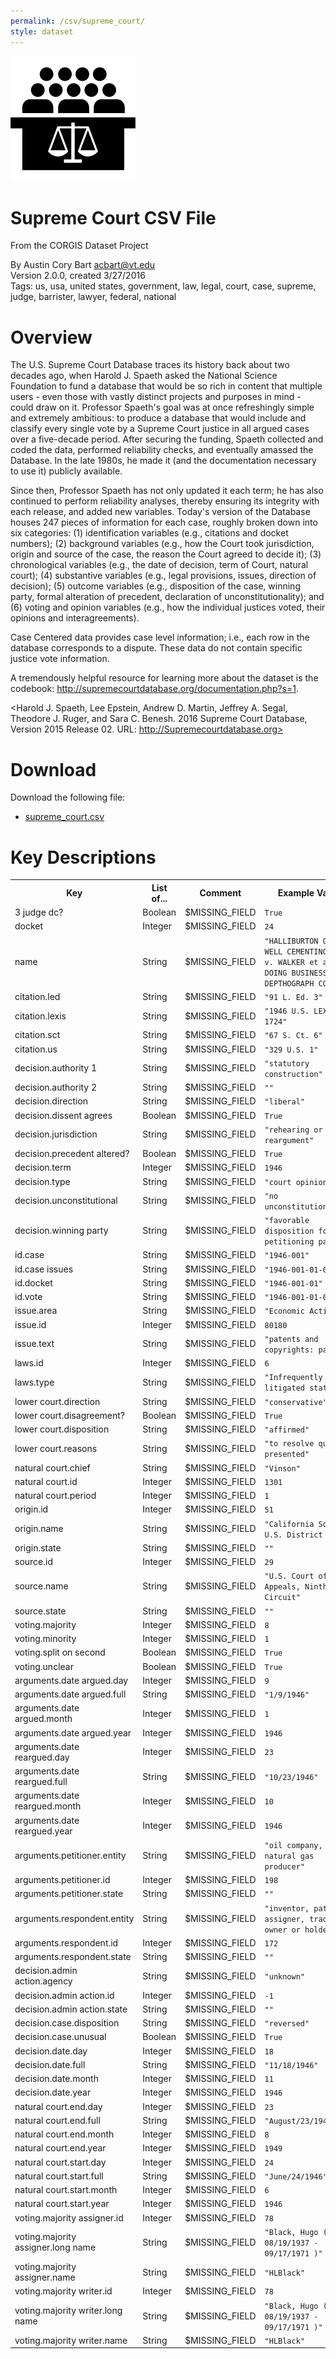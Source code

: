 ```yaml
---
permalink: /csv/supreme_court/
style: dataset
---
```


<img class="img-thumbnail float-right"
     src="/images/datasets/supreme-court-icon.png"
     alt="supreme court icon"
     role="presentation">

# Supreme Court CSV File

<p class='lead'>From the CORGIS Dataset Project</p>

<span class='text-muted'>By Austin Cory Bart <acbart@vt.edu></span><br>
<span class='text-muted'>Version 2.0.0, created 3/27/2016</span><br>
<span class='text-muted'>Tags: us, usa, united states, government, law, legal, court, case, supreme, judge, barrister, lawyer, federal, national</span>

# Overview

<p> The U.S. Supreme Court Database traces its history back about two decades ago, when Harold J. Spaeth asked the National Science Foundation to fund a database that would be so rich in content that multiple users - even those with vastly distinct projects and purposes in mind - could draw on it. Professor Spaeth's goal was at once refreshingly simple and extremely ambitious: to produce a database that would include and classify every single vote by a Supreme Court justice in all argued cases over a five-decade period. After securing the funding, Spaeth collected and coded the data, performed reliability checks, and eventually amassed the Database. In the late 1980s, he made it (and the documentation necessary to use it) publicly available. </p><p> Since then, Professor Spaeth has not only updated it each term; he has also continued to perform reliability analyses, thereby ensuring its integrity with each release, and added new variables. Today's version of the Database houses 247 pieces of information for each case, roughly broken down into six categories: (1) identification variables (e.g., citations and docket numbers); (2) background variables (e.g., how the Court took jurisdiction, origin and source of the case, the reason the Court agreed to decide it); (3) chronological variables (e.g., the date of decision, term of Court, natural court); (4) substantive variables (e.g., legal provisions, issues, direction of decision); (5) outcome variables (e.g., disposition of the case, winning party, formal alteration of precedent, declaration of unconstitutionality); and (6) voting and opinion variables (e.g., how the individual justices voted, their opinions and interagreements). </p><p> Case Centered data provides case level information; i.e., each row in the database corresponds to a dispute. These data do not contain specific justice vote information. </p><p> A tremendously helpful resource for learning more about the dataset is the codebook: <a href='http://supremecourtdatabase.org/documentation.php?s=1'>http://supremecourtdatabase.org/documentation.php?s=1</a>. </p>



<Harold J. Spaeth, Lee Epstein, Andrew D. Martin, Jeffrey A. Segal, Theodore J. Ruger, and Sara C. Benesh. 2016 Supreme Court Database, Version 2015 Release 02. URL: http://Supremecourtdatabase.org>




# Download

Download the following file:

* <a href='../../datasets/csv/supreme_court/supreme_court.csv' download>supreme_court.csv <span class="fas fa-download"></span></a>

# Key Descriptions
    
<table class='table table-condensed table-striped table-bordered table-hover'>
<tr>
    <th class=''>Key</th>
    <th class=''>List of...</th>
    <th class=''>Comment</th>
    <th class=''>Example Value</th>
</tr>

<tr>
    <td>3 judge dc?</td>
    <td>Boolean</td> 
    <td>$MISSING_FIELD</td>
    <td><code>True</code></td>
</tr>

<tr>
    <td>docket</td>
    <td>Integer</td> 
    <td>$MISSING_FIELD</td>
    <td><code>24</code></td>
</tr>

<tr>
    <td>name</td>
    <td>String</td> 
    <td>$MISSING_FIELD</td>
    <td><code>"HALLIBURTON OIL WELL CEMENTING CO. v. WALKER et al., DOING BUSINESS AS DEPTHOGRAPH CO."</code></td>
</tr>

<tr>
    <td>citation.led</td>
    <td>String</td> 
    <td>$MISSING_FIELD</td>
    <td><code>"91 L. Ed. 3"</code></td>
</tr>

<tr>
    <td>citation.lexis</td>
    <td>String</td> 
    <td>$MISSING_FIELD</td>
    <td><code>"1946 U.S. LEXIS 1724"</code></td>
</tr>

<tr>
    <td>citation.sct</td>
    <td>String</td> 
    <td>$MISSING_FIELD</td>
    <td><code>"67 S. Ct. 6"</code></td>
</tr>

<tr>
    <td>citation.us</td>
    <td>String</td> 
    <td>$MISSING_FIELD</td>
    <td><code>"329 U.S. 1"</code></td>
</tr>

<tr>
    <td>decision.authority 1</td>
    <td>String</td> 
    <td>$MISSING_FIELD</td>
    <td><code>"statutory construction"</code></td>
</tr>

<tr>
    <td>decision.authority 2</td>
    <td>String</td> 
    <td>$MISSING_FIELD</td>
    <td><code>""</code></td>
</tr>

<tr>
    <td>decision.direction</td>
    <td>String</td> 
    <td>$MISSING_FIELD</td>
    <td><code>"liberal"</code></td>
</tr>

<tr>
    <td>decision.dissent agrees</td>
    <td>Boolean</td> 
    <td>$MISSING_FIELD</td>
    <td><code>True</code></td>
</tr>

<tr>
    <td>decision.jurisdiction</td>
    <td>String</td> 
    <td>$MISSING_FIELD</td>
    <td><code>"rehearing or reargument"</code></td>
</tr>

<tr>
    <td>decision.precedent altered?</td>
    <td>Boolean</td> 
    <td>$MISSING_FIELD</td>
    <td><code>True</code></td>
</tr>

<tr>
    <td>decision.term</td>
    <td>Integer</td> 
    <td>$MISSING_FIELD</td>
    <td><code>1946</code></td>
</tr>

<tr>
    <td>decision.type</td>
    <td>String</td> 
    <td>$MISSING_FIELD</td>
    <td><code>"court opinion"</code></td>
</tr>

<tr>
    <td>decision.unconstitutional</td>
    <td>String</td> 
    <td>$MISSING_FIELD</td>
    <td><code>"no unconstitutionality"</code></td>
</tr>

<tr>
    <td>decision.winning party</td>
    <td>String</td> 
    <td>$MISSING_FIELD</td>
    <td><code>"favorable disposition for petitioning party"</code></td>
</tr>

<tr>
    <td>id.case</td>
    <td>String</td> 
    <td>$MISSING_FIELD</td>
    <td><code>"1946-001"</code></td>
</tr>

<tr>
    <td>id.case issues</td>
    <td>String</td> 
    <td>$MISSING_FIELD</td>
    <td><code>"1946-001-01-01"</code></td>
</tr>

<tr>
    <td>id.docket</td>
    <td>String</td> 
    <td>$MISSING_FIELD</td>
    <td><code>"1946-001-01"</code></td>
</tr>

<tr>
    <td>id.vote</td>
    <td>String</td> 
    <td>$MISSING_FIELD</td>
    <td><code>"1946-001-01-01-01"</code></td>
</tr>

<tr>
    <td>issue.area</td>
    <td>String</td> 
    <td>$MISSING_FIELD</td>
    <td><code>"Economic Activity"</code></td>
</tr>

<tr>
    <td>issue.id</td>
    <td>Integer</td> 
    <td>$MISSING_FIELD</td>
    <td><code>80180</code></td>
</tr>

<tr>
    <td>issue.text</td>
    <td>String</td> 
    <td>$MISSING_FIELD</td>
    <td><code>"patents and copyrights: patent"</code></td>
</tr>

<tr>
    <td>laws.id</td>
    <td>Integer</td> 
    <td>$MISSING_FIELD</td>
    <td><code>6</code></td>
</tr>

<tr>
    <td>laws.type</td>
    <td>String</td> 
    <td>$MISSING_FIELD</td>
    <td><code>"Infrequently litigated statutes"</code></td>
</tr>

<tr>
    <td>lower court.direction</td>
    <td>String</td> 
    <td>$MISSING_FIELD</td>
    <td><code>"conservative"</code></td>
</tr>

<tr>
    <td>lower court.disagreement?</td>
    <td>Boolean</td> 
    <td>$MISSING_FIELD</td>
    <td><code>True</code></td>
</tr>

<tr>
    <td>lower court.disposition</td>
    <td>String</td> 
    <td>$MISSING_FIELD</td>
    <td><code>"affirmed"</code></td>
</tr>

<tr>
    <td>lower court.reasons</td>
    <td>String</td> 
    <td>$MISSING_FIELD</td>
    <td><code>"to resolve question presented"</code></td>
</tr>

<tr>
    <td>natural court.chief</td>
    <td>String</td> 
    <td>$MISSING_FIELD</td>
    <td><code>"Vinson"</code></td>
</tr>

<tr>
    <td>natural court.id</td>
    <td>Integer</td> 
    <td>$MISSING_FIELD</td>
    <td><code>1301</code></td>
</tr>

<tr>
    <td>natural court.period</td>
    <td>Integer</td> 
    <td>$MISSING_FIELD</td>
    <td><code>1</code></td>
</tr>

<tr>
    <td>origin.id</td>
    <td>Integer</td> 
    <td>$MISSING_FIELD</td>
    <td><code>51</code></td>
</tr>

<tr>
    <td>origin.name</td>
    <td>String</td> 
    <td>$MISSING_FIELD</td>
    <td><code>"California Southern U.S. District Court"</code></td>
</tr>

<tr>
    <td>origin.state</td>
    <td>String</td> 
    <td>$MISSING_FIELD</td>
    <td><code>""</code></td>
</tr>

<tr>
    <td>source.id</td>
    <td>Integer</td> 
    <td>$MISSING_FIELD</td>
    <td><code>29</code></td>
</tr>

<tr>
    <td>source.name</td>
    <td>String</td> 
    <td>$MISSING_FIELD</td>
    <td><code>"U.S. Court of Appeals, Ninth Circuit"</code></td>
</tr>

<tr>
    <td>source.state</td>
    <td>String</td> 
    <td>$MISSING_FIELD</td>
    <td><code>""</code></td>
</tr>

<tr>
    <td>voting.majority</td>
    <td>Integer</td> 
    <td>$MISSING_FIELD</td>
    <td><code>8</code></td>
</tr>

<tr>
    <td>voting.minority</td>
    <td>Integer</td> 
    <td>$MISSING_FIELD</td>
    <td><code>1</code></td>
</tr>

<tr>
    <td>voting.split on second</td>
    <td>Boolean</td> 
    <td>$MISSING_FIELD</td>
    <td><code>True</code></td>
</tr>

<tr>
    <td>voting.unclear</td>
    <td>Boolean</td> 
    <td>$MISSING_FIELD</td>
    <td><code>True</code></td>
</tr>

<tr>
    <td>arguments.date argued.day</td>
    <td>Integer</td> 
    <td>$MISSING_FIELD</td>
    <td><code>9</code></td>
</tr>

<tr>
    <td>arguments.date argued.full</td>
    <td>String</td> 
    <td>$MISSING_FIELD</td>
    <td><code>"1/9/1946"</code></td>
</tr>

<tr>
    <td>arguments.date argued.month</td>
    <td>Integer</td> 
    <td>$MISSING_FIELD</td>
    <td><code>1</code></td>
</tr>

<tr>
    <td>arguments.date argued.year</td>
    <td>Integer</td> 
    <td>$MISSING_FIELD</td>
    <td><code>1946</code></td>
</tr>

<tr>
    <td>arguments.date reargued.day</td>
    <td>Integer</td> 
    <td>$MISSING_FIELD</td>
    <td><code>23</code></td>
</tr>

<tr>
    <td>arguments.date reargued.full</td>
    <td>String</td> 
    <td>$MISSING_FIELD</td>
    <td><code>"10/23/1946"</code></td>
</tr>

<tr>
    <td>arguments.date reargued.month</td>
    <td>Integer</td> 
    <td>$MISSING_FIELD</td>
    <td><code>10</code></td>
</tr>

<tr>
    <td>arguments.date reargued.year</td>
    <td>Integer</td> 
    <td>$MISSING_FIELD</td>
    <td><code>1946</code></td>
</tr>

<tr>
    <td>arguments.petitioner.entity</td>
    <td>String</td> 
    <td>$MISSING_FIELD</td>
    <td><code>"oil company, or natural gas producer"</code></td>
</tr>

<tr>
    <td>arguments.petitioner.id</td>
    <td>Integer</td> 
    <td>$MISSING_FIELD</td>
    <td><code>198</code></td>
</tr>

<tr>
    <td>arguments.petitioner.state</td>
    <td>String</td> 
    <td>$MISSING_FIELD</td>
    <td><code>""</code></td>
</tr>

<tr>
    <td>arguments.respondent.entity</td>
    <td>String</td> 
    <td>$MISSING_FIELD</td>
    <td><code>"inventor, patent assigner, trademark owner or holder"</code></td>
</tr>

<tr>
    <td>arguments.respondent.id</td>
    <td>Integer</td> 
    <td>$MISSING_FIELD</td>
    <td><code>172</code></td>
</tr>

<tr>
    <td>arguments.respondent.state</td>
    <td>String</td> 
    <td>$MISSING_FIELD</td>
    <td><code>""</code></td>
</tr>

<tr>
    <td>decision.admin action.agency</td>
    <td>String</td> 
    <td>$MISSING_FIELD</td>
    <td><code>"unknown"</code></td>
</tr>

<tr>
    <td>decision.admin action.id</td>
    <td>Integer</td> 
    <td>$MISSING_FIELD</td>
    <td><code>-1</code></td>
</tr>

<tr>
    <td>decision.admin action.state</td>
    <td>String</td> 
    <td>$MISSING_FIELD</td>
    <td><code>""</code></td>
</tr>

<tr>
    <td>decision.case.disposition</td>
    <td>String</td> 
    <td>$MISSING_FIELD</td>
    <td><code>"reversed"</code></td>
</tr>

<tr>
    <td>decision.case.unusual</td>
    <td>Boolean</td> 
    <td>$MISSING_FIELD</td>
    <td><code>True</code></td>
</tr>

<tr>
    <td>decision.date.day</td>
    <td>Integer</td> 
    <td>$MISSING_FIELD</td>
    <td><code>18</code></td>
</tr>

<tr>
    <td>decision.date.full</td>
    <td>String</td> 
    <td>$MISSING_FIELD</td>
    <td><code>"11/18/1946"</code></td>
</tr>

<tr>
    <td>decision.date.month</td>
    <td>Integer</td> 
    <td>$MISSING_FIELD</td>
    <td><code>11</code></td>
</tr>

<tr>
    <td>decision.date.year</td>
    <td>Integer</td> 
    <td>$MISSING_FIELD</td>
    <td><code>1946</code></td>
</tr>

<tr>
    <td>natural court.end.day</td>
    <td>Integer</td> 
    <td>$MISSING_FIELD</td>
    <td><code>23</code></td>
</tr>

<tr>
    <td>natural court.end.full</td>
    <td>String</td> 
    <td>$MISSING_FIELD</td>
    <td><code>"August/23/1949"</code></td>
</tr>

<tr>
    <td>natural court.end.month</td>
    <td>Integer</td> 
    <td>$MISSING_FIELD</td>
    <td><code>8</code></td>
</tr>

<tr>
    <td>natural court.end.year</td>
    <td>Integer</td> 
    <td>$MISSING_FIELD</td>
    <td><code>1949</code></td>
</tr>

<tr>
    <td>natural court.start.day</td>
    <td>Integer</td> 
    <td>$MISSING_FIELD</td>
    <td><code>24</code></td>
</tr>

<tr>
    <td>natural court.start.full</td>
    <td>String</td> 
    <td>$MISSING_FIELD</td>
    <td><code>"June/24/1946"</code></td>
</tr>

<tr>
    <td>natural court.start.month</td>
    <td>Integer</td> 
    <td>$MISSING_FIELD</td>
    <td><code>6</code></td>
</tr>

<tr>
    <td>natural court.start.year</td>
    <td>Integer</td> 
    <td>$MISSING_FIELD</td>
    <td><code>1946</code></td>
</tr>

<tr>
    <td>voting.majority assigner.id</td>
    <td>Integer</td> 
    <td>$MISSING_FIELD</td>
    <td><code>78</code></td>
</tr>

<tr>
    <td>voting.majority assigner.long name</td>
    <td>String</td> 
    <td>$MISSING_FIELD</td>
    <td><code>"Black, Hugo ( 08/19/1937 - 09/17/1971 )"</code></td>
</tr>

<tr>
    <td>voting.majority assigner.name</td>
    <td>String</td> 
    <td>$MISSING_FIELD</td>
    <td><code>"HLBlack"</code></td>
</tr>

<tr>
    <td>voting.majority writer.id</td>
    <td>Integer</td> 
    <td>$MISSING_FIELD</td>
    <td><code>78</code></td>
</tr>

<tr>
    <td>voting.majority writer.long name</td>
    <td>String</td> 
    <td>$MISSING_FIELD</td>
    <td><code>"Black, Hugo ( 08/19/1937 - 09/17/1971 )"</code></td>
</tr>

<tr>
    <td>voting.majority writer.name</td>
    <td>String</td> 
    <td>$MISSING_FIELD</td>
    <td><code>"HLBlack"</code></td>
</tr>

</table>